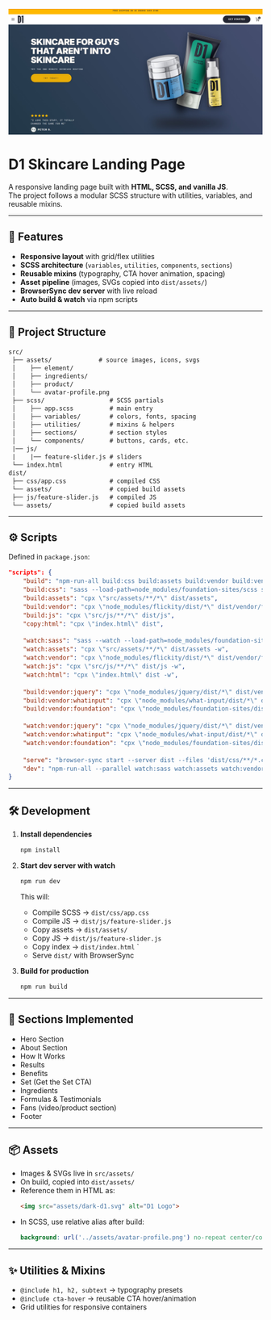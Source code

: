 ![D1 Landing Page — Preview](docs/landing-page.jpg)

# D1 Skincare Landing Page  

A responsive landing page built with **HTML, SCSS, and vanilla JS**.  
The project follows a modular SCSS structure with utilities, variables, and reusable mixins.  

---

## 🚀 Features  

- **Responsive layout** with grid/flex utilities  
- **SCSS architecture** (`variables`, `utilities`, `components`, `sections`)  
- **Reusable mixins** (typography, CTA hover animation, spacing)  
- **Asset pipeline** (images, SVGs copied into `dist/assets/`)  
- **BrowserSync dev server** with live reload  
- **Auto build & watch** via npm scripts  

---

## 📂 Project Structure  

```
src/
 ├── assets/             # source images, icons, svgs
 │    ├── element/
 │    ├── ingredients/
 │    ├── product/
 │    └── avatar-profile.png
 ├── scss/                  # SCSS partials
 │    ├── app.scss          # main entry
 │    ├── variables/        # colors, fonts, spacing
 │    ├── utilities/        # mixins & helpers
 │    ├── sections/         # section styles
 │    └── components/       # buttons, cards, etc.
 |── js/
 |    |── feature-slider.js # sliders
 └── index.html             # entry HTML
dist/
 ├── css/app.css            # compiled CSS
 └── assets/                # copied build assets
 ├── js/feature-slider.js   # compiled JS
 └── assets/                # copied build assets
```

---

## ⚙️ Scripts  

Defined in `package.json`:  

```json
"scripts": {
    "build": "npm-run-all build:css build:assets build:vendor build:vendor:jquery build:vendor:whatinput build:vendor:foundation build:js copy:html",
    "build:css": "sass --load-path=node_modules/foundation-sites/scss src/scss/app.scss dist/css/app.css --style=expanded",
    "build:assets": "cpx \"src/assets/**/*\" dist/assets",
    "build:vendor": "cpx \"node_modules/flickity/dist/*\" dist/vendor/flickity",
    "build:js": "cpx \"src/js/**/*\" dist/js",
    "copy:html": "cpx \"index.html\" dist",

    "watch:sass": "sass --watch --load-path=node_modules/foundation-sites/scss src/scss/app.scss:dist/css/app.css --style=expanded",
    "watch:assets": "cpx \"src/assets/**/*\" dist/assets -w",
    "watch:vendor": "cpx \"node_modules/flickity/dist/*\" dist/vendor/flickity -w",
    "watch:js": "cpx \"src/js/**/*\" dist/js -w",
    "watch:html": "cpx \"index.html\" dist -w",

    "build:vendor:jquery": "cpx \"node_modules/jquery/dist/*\" dist/vendor/jquery",
    "build:vendor:whatinput": "cpx \"node_modules/what-input/dist/*\" dist/vendor/what-input",
    "build:vendor:foundation": "cpx \"node_modules/foundation-sites/dist/js/*\" dist/vendor/foundation",

    "watch:vendor:jquery": "cpx \"node_modules/jquery/dist/*\" dist/vendor/jquery -w",
    "watch:vendor:whatinput": "cpx \"node_modules/what-input/dist/*\" dist/vendor/what-input -w",
    "watch:vendor:foundation": "cpx \"node_modules/foundation-sites/dist/js/*\" dist/vendor/foundation -w",

    "serve": "browser-sync start --server dist --files 'dist/css/**/*.css, dist/js/**/*.js, dist/assets/**/*, dist/vendor/**/*, dist/**/*.html'",
    "dev": "npm-run-all --parallel watch:sass watch:assets watch:vendor watch:vendor:jquery watch:vendor:whatinput watch:vendor:foundation watch:js watch:html serve"
}
```

---

## 🛠️ Development  

1. **Install dependencies**  
   ```bash
   npm install
   ```

2. **Start dev server with watch**  
   ```bash
   npm run dev
   ```

   This will:  
   - Compile SCSS → `dist/css/app.css`  
   - Compile JS   → `dist/js/feature-slider.js`  
   - Copy assets  → `dist/assets/` 
   - Copy JS      → `dist/js/feature-slider.js` 
   - Copy index   → `dist/index.html` `  
   - Serve `dist/` with BrowserSync  

3. **Build for production**  
   ```bash
   npm run build
   ```

---

## 🎨 Sections Implemented  

- Hero Section  
- About Section  
- How It Works  
- Results  
- Benefits  
- Set (Get the Set CTA)  
- Ingredients  
- Formulas & Testimonials  
- Fans (video/product section)  
- Footer  

---

## 📦 Assets  

- Images & SVGs live in `src/assets/`  
- On build, copied into `dist/assets/`  
- Reference them in HTML as:  
  ```html
  <img src="assets/dark-d1.svg" alt="D1 Logo">
  ```
- In SCSS, use relative alias after build:  
  ```scss
  background: url('../assets/avatar-profile.png') no-repeat center/cover;
  ```

---

## ✨ Utilities & Mixins  

- `@include h1, h2, subtext` → typography presets  
- `@include cta-hover` → reusable CTA hover/animation  
- Grid utilities for responsive containers  
